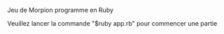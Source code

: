 Jeu de Morpion programme en Ruby

Veuillez lancer la commande "$ruby app.rb" pour commencer une partie